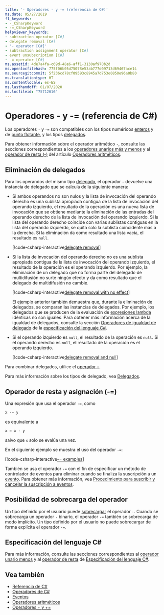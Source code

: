 ```yaml
---
title: '- Operadores - y -= (referencia de C#)'
ms.date: 05/27/2019
f1_keywords:
- -_CSharpKeyword
- -=_CSharpKeyword
helpviewer_keywords:
- subtraction operator [C#]
- delegate removal [C#]
- '- operator [C#]'
- subtraction assignment operator [C#]
- event unsubscription [C#]
- -= operator [C#]
ms.assetid: 4de7a4fa-c69d-48e6-aff1-3130af970b2d
ms.openlocfilehash: 775f06b05d75078e53ab777d09713d69467ace14
ms.sourcegitcommit: 5f236cd78cf09593c8945a7d753e0850e96a0b80
ms.translationtype: HT
ms.contentlocale: es-ES
ms.lasthandoff: 01/07/2020
ms.locfileid: "75712616"
---
```

# <a name="--and---operators-c-reference"></a>Operadores - y -= (referencia de C#)

Los operadores `-` y `-=` son compatibles con los tipos numéricos [enteros](../builtin-types/integral-numeric-types.md) y de [punto flotante](../builtin-types/floating-point-numeric-types.md), y los tipos [delegados](../builtin-types/reference-types.md#the-delegate-type).

Para obtener información sobre el operador aritmético `-`, consulte las secciones correspondientes a los [operadores unarios más y menos](arithmetic-operators.md#unary-plus-and-minus-operators) y al [operador de resta (-)](arithmetic-operators.md#subtraction-operator--) del artículo [Operadores aritméticos](arithmetic-operators.md).

## <a name="delegate-removal"></a>Eliminación de delegados

Para los operandos del mismo tipo [delegado](../builtin-types/reference-types.md#the-delegate-type), el operador `-` devuelve una instancia de delegado que se calcula de la siguiente manera:

- Si ambos operandos no son nulos y la lista de invocación del operando derecho es una sublista apropiada contigua de la lista de invocación del operando izquierdo, el resultado de la operación es una nueva lista de invocación que se obtiene mediante la eliminación de las entradas del operando derecho de la lista de invocación del operando izquierdo. Si la lista del operando derecho coincide con varias sublistas contiguas en la lista del operando izquierdo, se quita solo la sublista coincidente más a la derecha. Si la eliminación da como resultado una lista vacía, el resultado es `null`.

  [!code-csharp-interactive[delegate removal](~/samples/csharp/language-reference/operators/SubtractionOperator.cs#DelegateRemoval)]

- Si la lista de invocación del operando derecho no es una sublista apropiada contigua de la lista de invocación del operando izquierdo, el resultado de la operación es el operando izquierdo. Por ejemplo, la eliminación de un delegado que no forma parte del delegado de multidifusión no surte ningún efecto y da como resultado que el delegado de multidifusión no cambie.

  [!code-csharp-interactive[delegate removal with no effect](~/samples/csharp/language-reference/operators/SubtractionOperator.cs#DelegateRemovalNoChange)]

  El ejemplo anterior también demuestra que, durante la eliminación de delegados, se comparan las instancias de delegados. Por ejemplo, los delegados que se producen de la evaluación de [expresiones lambda](../../programming-guide/statements-expressions-operators/lambda-expressions.md) idénticas no son iguales. Para obtener más información acerca de la igualdad de delegados, consulte la sección [Operadores de igualdad de delegado](~/_csharplang/spec/expressions.md#delegate-equality-operators) de la [especificación del lenguaje C#](~/_csharplang/spec/introduction.md).

- Si el operando izquierdo es `null`, el resultado de la operación es `null`. Si el operando derecho es `null`, el resultado de la operación es el operando izquierdo.

  [!code-csharp-interactive[delegate removal and null](~/samples/csharp/language-reference/operators/SubtractionOperator.cs#DelegateRemovalAndNull)]

Para combinar delegados, utilice el [operador `+`](addition-operator.md#delegate-combination).

Para más información sobre los tipos de delegado, vea [Delegados](../../programming-guide/delegates/index.md).

## <a name="subtraction-assignment-operator--"></a>Operador de resta y asignación (-=)

Una expresión que usa el operador `-=`, como

```csharp
x -= y
```

es equivalente a

```csharp
x = x - y
```

salvo que `x` solo se evalúa una vez.

En el siguiente ejemplo se muestra el uso del operador `-=`:

[!code-csharp-interactive[-= examples](~/samples/csharp/language-reference/operators/SubtractionOperator.cs#SubtractAndAssign)]

También se usa el operador `-=` con el fin de especificar un método de controlador de eventos para eliminar cuando se finaliza la suscripción a un [evento](../keywords/event.md). Para obtener más información, vea [Procedimiento para suscribir y cancelar la suscripción a eventos](../../programming-guide/events/how-to-subscribe-to-and-unsubscribe-from-events.md).

## <a name="operator-overloadability"></a>Posibilidad de sobrecarga del operador

Un tipo definido por el usuario puede [sobrecargar](operator-overloading.md) el operador `-`. Cuando se sobrecarga un operador `-` binario, el operador `-=` también se sobrecarga de modo implícito. Un tipo definido por el usuario no puede sobrecargar de forma explícita el operador `-=`.

## <a name="c-language-specification"></a>Especificación del lenguaje C#

Para más información, consulte las secciones correspondientes al [operador unario menos](~/_csharplang/spec/expressions.md#unary-minus-operator) y al [operador de resta](~/_csharplang/spec/expressions.md#subtraction-operator) de [Especificación del lenguaje C#](~/_csharplang/spec/introduction.md).

## <a name="see-also"></a>Vea también

- [Referencia de C#](../index.md)
- [Operadores de C#](index.md)
- [Eventos](../../programming-guide/events/index.md)
- [Operadores aritméticos](arithmetic-operators.md)
- [Operadores + y += ](addition-operator.md)
